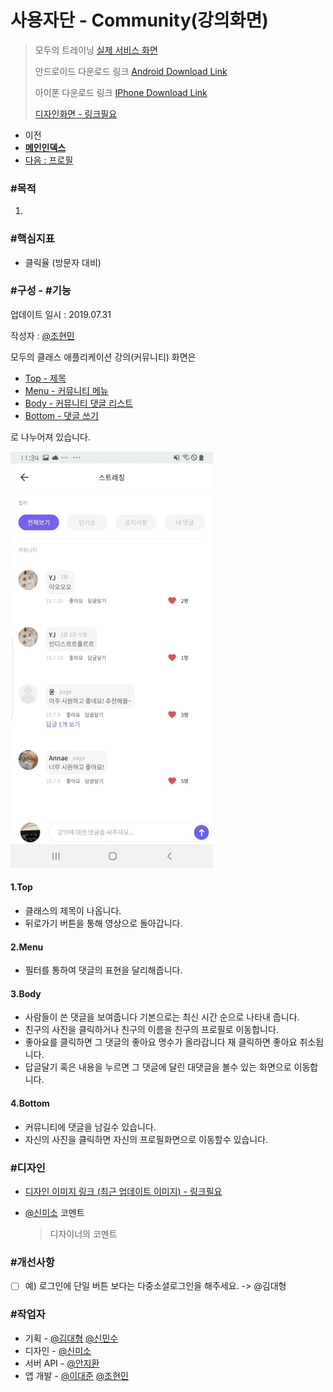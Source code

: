 # 사용자단 - Community(강의화면)

> 모두의 트레이닝 [실제 서비스 화면](https://www.modooclass.net)
> 
> 안드로이드 다운로드 링크 [Android Download Link](https://play.google.com/store/apps/details?id=com.modooclass)
> 
> 아이폰 다운로드 링크 [IPhone Download Link](https://itunes.apple.com/app/id1464482964)
>
> [디자인화면 - 링크필요]() 



- 이전      
- [**메인인덱스**](../README.md)     
- [다음 : 프로필]( ../chat/README.md)



### **#목적**

1. 



### #핵심지표

- 클릭율 (방문자 대비)



### **#구성 - #기능**

업데이트 일시 : 2019.07.31

작성자 : [@조현민](https://github.com/johyunmin)

모두의 클래스 애플리케이션 강의(커뮤니티) 화면은

- [Top - 제목](#1.Top)
- [Menu - 커뮤니티 메뉴](#2.Menu)
- [Body - 커뮤니티 댓글 리스트](#3.Body)
- [Bottom - 댓글 쓰기](#4.Bottom)

로 나누어져 있습니다.

![App Alarm Screen1](../img/community/community.jpg)

#### 1.Top

- 클래스의 제목이 나옵니다.
- 뒤로가기 버튼을 통해 영상으로 돌아갑니다.

#### 2.Menu

- 필터를 통하여 댓글의 표현을 달리해줍니다.

#### 3.Body

- 사람들이 쓴 댓글을 보여줍니다 기본으로는 최신 시간 순으로 나타내 줍니다.
- 친구의 사진을 클릭하거나 친구의 이름을 친구의 프로필로 이동합니다. 
- 좋아요를 클릭하면 그 댓글의 좋아요 명수가 올라갑니다 재 클릭하면 좋아요 취소됩니다.
- 답글달기 혹은 내용을 누르면 그 댓글에 달린 대댓글을 볼수 있는 화면으로 이동합니다.

#### 4.Bottom

- 커뮤니티에 댓글을 남길수 있습니다.
- 자신의 사진을 클릭하면 자신의 프로필화면으로 이동할수 있습니다.


### **#디자인**

- [디자인 이미지 링크 (최근 업데이트 이미지) - 링크필요]()

- [@신미소](https://github.com/meeso-modoo)  코멘트

  > 디자이너의 코멘트



### #개선사항

- [ ] 예) 로그인에 단일 버튼 보다는 다중소셜로그인을 해주세요. -> @김대형



### **#작업자**

- 기획 - [@김대형](https://github.com/jacob-modoo) [@신민수](https://github.com/minsoo-modoo)
- 디자인 - [@신미소](https://github.com/meeso-modoo)
- 서버 API - [@안지환](https://github.com/jihwan-modoo)
- 앱 개발 - [@이대준](https://github.com/DaeJunLee) [@조현민](https://github.com/hyunmin-modoo)


  
